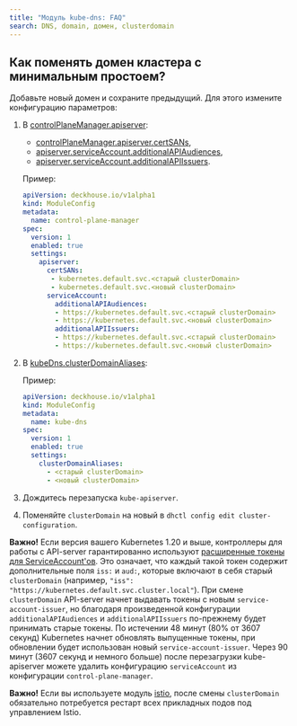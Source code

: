 ```yaml
---
title: "Модуль kube-dns: FAQ"
search: DNS, domain, домен, clusterdomain
---
```


## Как поменять домен кластера с минимальным простоем?

Добавьте новый домен и сохраните предыдущий. Для этого измените конфигурацию параметров:

1. В [controlPlaneManager.apiserver](../040-control-plane-manager/configuration.html):

   - [controlPlaneManager.apiserver.certSANs](../040-control-plane-manager/configuration.html#parameters-apiserver-certsans),
   - [apiserver.serviceAccount.additionalAPIAudiences](../040-control-plane-manager/configuration.html#parameters-apiserver-serviceaccount-additionalapiaudiences),
   - [apiserver.serviceAccount.additionalAPIIssuers](../040-control-plane-manager/configuration.html#parameters-apiserver-serviceaccount-additionalapiissuers).

   Пример:

   ```yaml
   apiVersion: deckhouse.io/v1alpha1
   kind: ModuleConfig
   metadata:
     name: control-plane-manager
   spec:
     version: 1
     enabled: true
     settings:
       apiserver:
         certSANs:
          - kubernetes.default.svc.<старый clusterDomain>
          - kubernetes.default.svc.<новый clusterDomain>
         serviceAccount:
           additionalAPIAudiences:
           - https://kubernetes.default.svc.<старый clusterDomain>
           - https://kubernetes.default.svc.<новый clusterDomain>
           additionalAPIIssuers:
           - https://kubernetes.default.svc.<старый clusterDomain>
           - https://kubernetes.default.svc.<новый clusterDomain>
   ```

1. В [kubeDns.clusterDomainAliases](configuration.html#параметры):

   Пример:

   ```yaml
   apiVersion: deckhouse.io/v1alpha1
   kind: ModuleConfig
   metadata:
     name: kube-dns
   spec:
     version: 1
     enabled: true
     settings:
       clusterDomainAliases:
         - <старый clusterDomain>
         - <новый clusterDomain>
   ```

1. Дождитесь перезапуска `kube-apiserver`.
1. Поменяйте `clusterDomain` на новый в `dhctl config edit cluster-configuration`.

**Важно!** Если версия вашего Kubernetes 1.20 и выше, контроллеры для работы с API-server гарантированно используют [расширенные токены для ServiceAccount'ов](https://kubernetes.io/docs/tasks/configure-pod-container/configure-service-account/#service-account-token-volume-projection). Это означает, что каждый такой токен содержит дополнительные поля `iss:` и `aud:`, которые включают в себя старый `clusterDomain` (например, `"iss": "https://kubernetes.default.svc.cluster.local"`).
При смене `clusterDomain` API-server начнет выдавать токены с новым `service-account-issuer`, но благодаря произведенной конфигурации `additionalAPIAudiences` и `additionalAPIIssuers` по-прежнему будет принимать старые токены. По истечении 48 минут (80% от 3607 секунд) Kubernetes начнет обновлять выпущенные токены, при обновлении будет использован новый `service-account-issuer`. Через 90 минут (3607 секунд и немного больше) после перезагрузки kube-apiserver можете удалить конфигурацию `serviceAccount` из конфигурации `control-plane-manager`.

**Важно!** Если вы используете модуль [istio](../../modules/110-istio/), после смены `clusterDomain` обязательно потребуется рестарт всех прикладных подов под управлением Istio.
